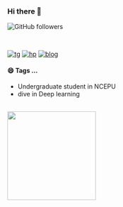 ### Hi there 👋

<!--
**Edlison/Edlison** is a ✨ _special_ ✨ repository because its `README.md` (this file) appears on your GitHub profile.

Here are some ideas to get you started:

- 🔭 I’m currently working on ...
- 🌱 I’m currently learning ...
- 👯 I’m looking to collaborate on ...
- 🤔 I’m looking for help with ...
- 💬 Ask me about ...
- 📫 How to reach me: ...
- 😄 Pronouns: ...
- ⚡ Fun fact: ...
-->

![GitHub followers](https://img.shields.io/github/followers/edlison?style=social)

</br>

[![tg](https://img.shields.io/badge/telegram-edlison-orange)](https://t.me/edlison)
[![hp](https://img.shields.io/badge/-homepage-orange)](https://edlison.com)
[![blog](https://img.shields.io/badge/blog-edlison-orange)](https://blog.edlison)




#### 😄 Tags ...
- Undergraduate student in NCEPU
- dive in Deep learning


</br>

<div>
<a href="https://github.com/edlison">
  <img align="center" src="https://github-readme-stats.vercel.app/api?username=edlison&theme=dark&show_icons=true" height="200"/>
</a>
</div>

</br>

<!--![hits](http://visitor-badge-reloaded.herokuapp.com/badge?page_id=edlison.edlison&text=Page_Views&style=for-the-badge&non-unique=true)
-->
